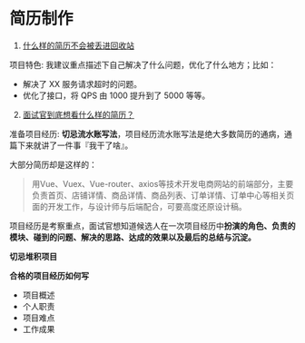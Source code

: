 # 简历制作

1. [什么样的简历不会被丢进回收站](https://juejin.im/post/5b7b66556fb9a01a0a4ead9c)

项目特色: 我建议重点描述下自己解决了什么问题，优化了什么地方；比如：

- 解决了 XX 服务请求超时的问题。
- 优化了接口，将 QPS 由 1000 提升到了 5000 等等。

2. [面试官到底想看什么样的简历？](https://juejin.im/post/5d1d52aff265da1bb2774de0)

准备项目经历: **切忌流水账写法**，项目经历流水账写法是绝大多数简历的通病，通篇下来就讲了一件事『我干了啥』。

大部分简历却是这样的：

> 用Vue、Vuex、Vue-router、axios等技术开发电商网站的前端部分，主要负责首页、店铺详情、商品详情、商品列表、订单详情、订单中心等相关页面的开发工作，与设计师与后端配合，可要高度还原设计稿。

项目经历是考察重点，面试官想知道候选人在一次项目经历中**扮演的角色、负责的模块、碰到的问题、解决的思路、达成的效果以及最后的总结与沉淀。**

**切忌堆积项目**

**合格的项目经历如何写**

- 项目概述
- 个人职责
- 项目难点
- 工作成果